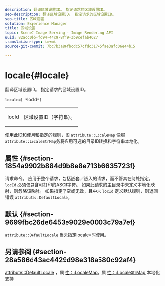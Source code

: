 ```yaml
---
description: 翻译区域设置ID。 指定请求的区域设置ID。
seo-description: 翻译区域设置ID。 指定请求的区域设置ID。
seo-title: 区域设置
solution: Experience Manager
title: 区域设置
topic: Scene7 Image Serving - Image Rendering API
uuid: 82acc0bb-fd94-44c9-8ff9-3b9cefab4627
translation-type: tm+mt
source-git-commit: 7bc7b3a86fbcdc57cfdc31745fae3afc06e44b15

---
```



# locale{#locale}

翻译区域设置ID。 指定请求的区域设置ID。

`locale=[ *`locId`*]`

<table id="simpletable_C1899AD02C984ED3896B7620916637E7"> 
 <tr class="strow"> 
  <td class="stentry"> <p><span class="codeph"> <span class="varname"> locId</span></span> </p> </td> 
  <td class="stentry"> <p>区域设置ID（字符串）。 </p></td> 
 </tr> 
</table>

使用此ID和使用和指定的规则，图 `attribute::LocaleMap` 像服 `attribute::LocaleStrMap`务将应用可选的目录ID转换和字符串本地化。

## 属性 {#section-1854a9902b884d9b8e8e713b6635723f}

请求命令。 应用于整个请求，包括嵌套／嵌入的请求，而不管其在何处指定。 `locId` 必须仅包含可打印的ASCII字符。 如果此请求的主目录中未定义本地化映射，则忽略该映射。 如果指定了空或无效，且中未 `locId` 定义默认规则，则返回错误 `attribute::DefaultLocale`。

## 默认 {#section-9699fbc26de6453e9029e0003c79a7ef}

`attribute::DefaultLocale` 当未指定locale=时使用。

## 另请参阅 {#section-28a586d43ac4429d98e318a580c92af4}

[attribute:::DefaultLocale](../../../../../is-api/image-catalog/image-serving-api-ref/c-image-catalog-reference/c-attributes-reference/r-defaultlocale.md#reference-69462ad9923f464f80c2c012342a6b6b) ，属 [性：:LocaleMap](../../../../../is-api/image-catalog/image-serving-api-ref/c-image-catalog-reference/c-attributes-reference/r-localemap.md#reference-49bbf598f8ea47c3a563755cef306318)，属 [性：:LocaleStrMap](../../../../../is-api/image-catalog/image-serving-api-ref/c-image-catalog-reference/c-attributes-reference/r-localestrmap.md#reference-98c42070a4bc4baf92537132be2b5b1e),本地化支持
